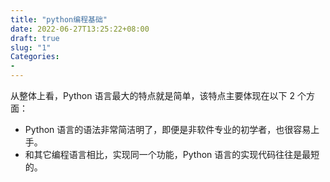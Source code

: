 ```yaml
---
title: "python编程基础"
date: 2022-06-27T13:25:22+08:00
draft: true
slug: "1"
Categories: 
- 
---
```

从整体上看，Python 语言最大的特点就是简单，该特点主要体现在以下 2 个方面：
- Python 语言的语法非常简洁明了，即便是非软件专业的初学者，也很容易上手。
- 和其它编程语言相比，实现同一个功能，Python 语言的实现代码往往是最短的。